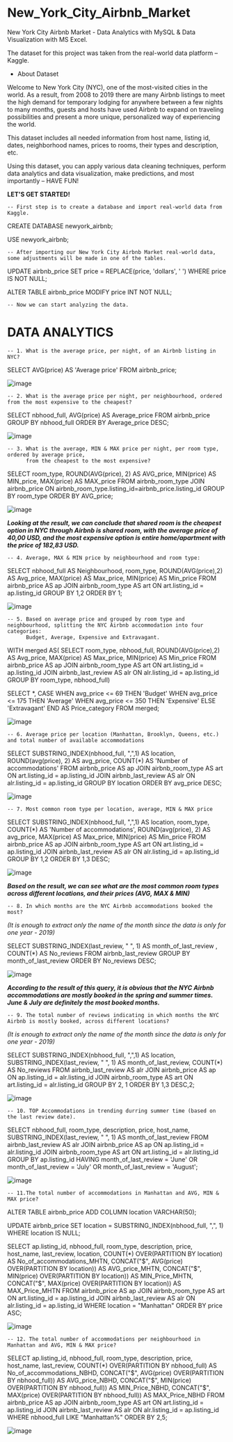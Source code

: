 # New_York_City_Airbnb_Market


New York City Airbnb Market - Data Analytics with MySQL &amp; Data Visualization with MS Excel.

The dataset for this project was taken from the real-world data platform – Kaggle. 


- About Dataset

Welcome to New York City (NYC), one of the most-visited cities in the world. As a result, from 2008 to 2019 there are many Airbnb listings to meet the high demand for temporary lodging for anywhere between a few nights to many months, guests and hosts have used Airbnb to expand on traveling possibilities and present a more unique, personalized way of experiencing the world.

This dataset includes all needed information from host name, listing id, dates, neighborhood names, prices to rooms, their types and description, etc. 

Using this dataset, you can apply various data cleaning techniques, perform data analytics and data visualization, make predictions, and most importantly – HAVE FUN!



**LET'S GET STARTED!**

    -- First step is to create a database and import real-world data from Kaggle.

CREATE DATABASE newyork_airbnb;

USE newyork_airbnb;



    -- After importing our New York City Airbnb Market real-world data, some adjustments will be made in one of the tables.

UPDATE airbnb_price
SET price = REPLACE(price, 'dollars', ' ')
WHERE price IS NOT NULL;

ALTER TABLE airbnb_price MODIFY price INT NOT NULL;


    -- Now we can start analyzing the data.


# DATA ANALYTICS

    -- 1. What is the average price, per night, of an Airbnb listing in NYC?

SELECT AVG(price) AS 'Average price' 
FROM airbnb_price;

![image](https://user-images.githubusercontent.com/121452974/214641233-6682769f-3d6a-4fad-bbfd-d2043c714bdb.png)



    -- 2. What is the average price per night, per neighbourhood, ordered from the most expensive to the cheapest?

SELECT nbhood_full, AVG(price) AS Average_price 
FROM airbnb_price
GROUP BY nbhood_full
ORDER BY Average_price DESC;

![image](https://user-images.githubusercontent.com/121452974/214641629-9feeccff-7278-40bc-aa9e-59e5b6f4a5cc.png)



    -- 3. What is the average, MIN & MAX price per night, per room type, ordered by average price, 
          from the cheapest to the most expensive?

SELECT room_type, ROUND(AVG(price), 2) AS AVG_price, MIN(price) AS MIN_price, MAX(price) AS MAX_price
FROM airbnb_room_type
JOIN airbnb_price ON airbnb_room_type.listing_id=airbnb_price.listing_id
GROUP BY room_type
ORDER BY AVG_price;

![image](https://user-images.githubusercontent.com/121452974/214641971-fcbf2748-010b-4d66-ab74-f1902943252c.png)

_**Looking at the result, we can conclude that shared room is the cheapest option in NYC through Airbnb is shared room, with the average price of 40,00 USD, and the most expensive option is entire home/apartment with the price of 182,83 USD.**_



    -- 4. Average, MAX & MIN price by neighbourhood and room type:

SELECT nbhood_full AS Neighbourhood, room_type, ROUND(AVG(price),2) AS Avg_price, MAX(price) AS Max_price, MIN(price) AS Min_price
FROM airbnb_price AS ap
JOIN airbnb_room_type AS art ON art.listing_id = ap.listing_id
GROUP BY 1,2
ORDER BY 1;

![image](https://user-images.githubusercontent.com/121452974/214642106-e83af83a-ce6d-471a-84b9-c40dfbf8b481.png)



    -- 5. Based on average price and grouped by room type and neighbourhood, splitting the NYC Airbnb accommodation into four categories: 
          Budget, Average, Expensive and Extravagant.

WITH merged AS(
SELECT room_type, nbhood_full, ROUND(AVG(price),2) AS Avg_price, MAX(price) AS Max_price, MIN(price) AS Min_price
FROM airbnb_price AS ap
JOIN airbnb_room_type AS art ON art.listing_id = ap.listing_id
JOIN airbnb_last_review AS alr ON alr.listing_id = ap.listing_id
GROUP BY room_type, nbhood_full)

SELECT *, CASE
WHEN avg_price <= 69 THEN 'Budget'
WHEN avg_price <= 175 THEN 'Average'
WHEN avg_price <= 350 THEN 'Expensive'
ELSE 'Extravagant'
END AS Price_category
FROM merged; 

![image](https://user-images.githubusercontent.com/121452974/214642283-e1405f33-d6c5-47ca-97dd-10d611b1dbef.png)



    -- 6. Average price per location (Manhattan, Brooklyn, Queens, etc.) and total number of available accommodations 

SELECT SUBSTRING_INDEX(nbhood_full, ",",1) AS location, ROUND(avg(price), 2) AS avg_price, COUNT(*) AS 'Number of accommodations'
FROM airbnb_price AS ap
JOIN airbnb_room_type AS art ON art.listing_id = ap.listing_id
JOIN airbnb_last_review AS alr ON alr.listing_id = ap.listing_id
GROUP BY location
ORDER BY avg_price DESC;

![image](https://user-images.githubusercontent.com/121452974/214642488-49070064-5558-42ff-aaec-76c64a06292c.png)



    -- 7. Most common room type per location, average, MIN & MAX price

SELECT SUBSTRING_INDEX(nbhood_full, ",",1) AS location, room_type, COUNT(*) AS 'Number of accommodations', ROUND(avg(price), 2) AS avg_price, MAX(price) AS Max_price, MIN(price) AS Min_price
FROM airbnb_price AS ap
JOIN airbnb_room_type AS art ON art.listing_id = ap.listing_id
JOIN airbnb_last_review AS alr ON alr.listing_id = ap.listing_id
GROUP BY 1,2
ORDER BY 1,3 DESC;

![image](https://user-images.githubusercontent.com/121452974/214642595-cb6716df-bd59-4dfa-9814-a6d335880d60.png)

_**Based on the result, we can see what are the most common room types across different locations, and their prices (AVG, MAX & MIN)**_



    -- 8. In which months are the NYC Airbnb accommodations booked the most?

_(It is enough to extract only the name of the month since the data is only for one year - 2019)_

SELECT SUBSTRING_INDEX(last_review, " ", 1) AS month_of_last_review , COUNT(*) AS No_reviews
FROM airbnb_last_review
GROUP BY month_of_last_review
ORDER BY No_reviews DESC;

![image](https://user-images.githubusercontent.com/121452974/214642890-0ccbc2c6-7aa1-4163-bc79-d8cea2896e29.png)

_**According to the result of this query, it is obvious that the NYC Airbnb accommodations are mostly booked in the spring and summer times. June & July are definitely the most booked months.**_



    -- 9. The total number of reviews indicating in which months the NYC Airbnb is mostly booked, across different locations? 

_(It is enough to extract only the name of the month since the data is only for one year - 2019)_

SELECT SUBSTRING_INDEX(nbhood_full, ",",1) AS location, SUBSTRING_INDEX(last_review, " ", 1) AS month_of_last_review, COUNT(*) AS No_reviews
FROM airbnb_last_review AS alr
JOIN airbnb_price AS ap ON ap.listing_id = alr.listing_id
JOIN airbnb_room_type AS art ON art.listing_id = alr.listing_id
GROUP BY 2, 1
ORDER BY 1,3 DESC,2;

![image](https://user-images.githubusercontent.com/121452974/214643060-1b552633-0d53-4bec-bfa6-7cff43c794d2.png)



    -- 10. TOP Accommodations in trending durring summer time (based on the last review date).

SELECT nbhood_full, room_type, description, price, host_name, SUBSTRING_INDEX(last_review, " ", 1) AS month_of_last_review
FROM airbnb_last_review AS alr
JOIN airbnb_price AS ap ON ap.listing_id = alr.listing_id
JOIN airbnb_room_type AS art ON art.listing_id = alr.listing_id
GROUP BY ap.listing_id
HAVING month_of_last_review = 'June' 
OR month_of_last_review = 'July' 
OR month_of_last_review = 'August';

![image](https://user-images.githubusercontent.com/121452974/214643310-af534b6a-7c58-4ccc-bf9e-f221686dc607.png)



    -- 11.The total number of accommodations in Manhattan and AVG, MIN & MAX price?

ALTER TABLE airbnb_price ADD COLUMN location VARCHAR(50);

UPDATE airbnb_price
SET location = SUBSTRING_INDEX(nbhood_full, ",", 1)
WHERE location IS NULL;


SELECT ap.listing_id, nbhood_full, room_type, description, price, host_name, last_review, location,
COUNT(*) OVER(PARTITION BY location) AS No_of_accommodations_MHTN,
CONCAT("$", AVG(price) OVER(PARTITION BY location)) AS AVG_price_MHTN, 
CONCAT("$", MIN(price) OVER(PARTITION BY location)) AS MIN_Price_MHTN, 
CONCAT("$", MAX(price) OVER(PARTITION BY location)) AS MAX_Price_MHTN
FROM airbnb_price AS ap
JOIN airbnb_room_type AS art ON art.listing_id = ap.listing_id
JOIN airbnb_last_review AS alr ON alr.listing_id = ap.listing_id
WHERE location = "Manhattan"
ORDER BY price ASC;

![image](https://user-images.githubusercontent.com/121452974/214643696-a8a91e9b-b974-47c9-a59f-567b1a4842fd.png)



    -- 12. The total number of accommodations per neighbourhood in Manhattan and AVG, MIN & MAX price?

SELECT ap.listing_id, nbhood_full, room_type, description, price, host_name, last_review,
COUNT(*) OVER(PARTITION BY nbhood_full) AS No_of_accommodations_NBHD,
CONCAT("$", AVG(price) OVER(PARTITION BY nbhood_full)) AS AVG_price_NBHD, 
CONCAT("$", MIN(price) OVER(PARTITION BY nbhood_full)) AS MIN_Price_NBHD, 
CONCAT("$", MAX(price) OVER(PARTITION BY nbhood_full)) AS MAX_Price_NBHD
FROM airbnb_price AS ap
JOIN airbnb_room_type AS art ON art.listing_id = ap.listing_id
JOIN airbnb_last_review AS alr ON alr.listing_id = ap.listing_id
WHERE nbhood_full LIKE "Manhattan%"
ORDER BY 2,5;

![image](https://user-images.githubusercontent.com/121452974/214643824-147764bc-9f06-448a-915b-0a5ed3be36be.png)





